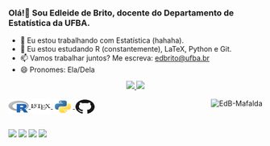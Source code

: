 ### Olá!👋 Sou Edleide de Brito, docente do Departamento de Estatística da UFBA.

- 🔭 Eu estou trabalhando com Estatística (hahaha).
- 🌱 Eu estou estudando R (constantemente), LaTeX, Python e Git.
- 📫 Vamos trabalhar juntos? Me escreva: edbrito@ufba.br
- 😄 Pronomes: Ela/Dela


<div align="center">
  <a href="https://github.com/edleidebrito">
  <img height="180em" src="https://github-readme-stats.vercel.app/api?username=edleidebrito&show_icons=true&theme=dracula&include_all_commits=true&count_private=true"/>
  <img height="180em" src="https://github-readme-stats.vercel.app/api/top-langs/?username=edleidebrito&layout=compact&langs_count=7&theme=dracula"/>
</div>
<div style="display: inline_block"><br>
  <img align="center" alt="EdB-R" height="30" width="40" src="https://github.com/devicons/devicon/blob/master/icons/r/r-original.svg">
  <img align="center" alt="EdB-Latex" height="30" width="40" src="https://github.com/devicons/devicon/blob/master/icons/latex/latex-original.svg">
  <img align="center" alt="EdB-Python" height="30" width="40" src="https://raw.githubusercontent.com/devicons/devicon/master/icons/python/python-original.svg">
  <img align="center" alt="EdB-GitHub" height="30" width="40" src="https://github.com/devicons/devicon/blob/master/icons/github/github-original.svg">
  <img align="right" alt ="EdB-Mafalda" height="150" src="https://twitter.com/mafalda_bot/status/1550153784558510087/photo/1">
</div>

 ##
 
<div> 
  <a href = "mailto:edbnet@gmail.com"><img src="https://img.shields.io/badge/Gmail-D14836?style=for-the-badge&logo=gmail&logoColor=white"></a>
  <a href="https://www.instagram.com/edleidebrito/" target="_blank"><img src="https://img.shields.io/badge/Instagram-E4405F?style=for-the-badge&logo=instagram&logoColor=white" target="_blank"></a>
 	<a href="https://twitter.com/edbnet" target="_blank"><img src="https://img.shields.io/badge/Twitter-1DA1F2?style=for-the-badge&logo=twitter&logoColor=white"></a>
  <a href="https://www.linkedin.com/in/edleide-brito-3a76961b5/" target="_blank"><img src="https://img.shields.io/badge/-LinkedIn-%230077B5?style=for-the-badge&logo=linkedin&logoColor=white" target="_blank"></a>  
</div>
